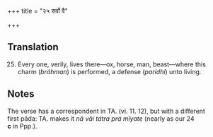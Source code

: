 +++
title = "२५ सर्वो वै"

+++
## Translation
25. Every one, verily, lives there—ox, horse, man, beast—where this  
charm (*bráhman*) is performed, a defense (*paridhí*) unto living.

## Notes
The verse has a correspondent in TA. (vi. 11. 12), but with a different  
first pāda: TA. makes it *nā vāí tátra prá mīyate* (nearly as our 24  
**c** in Ppp.).
